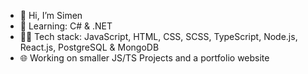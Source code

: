 - 👋 Hi, I’m Simen
- 🔭 Learning: C# & .NET
- 👨‍💻 Tech stack: JavaScript, HTML, CSS, SCSS, TypeScript, Node.js, React.js, PostgreSQL & MongoDB
- 🌐 Working on smaller JS/TS Projects and a portfolio website
